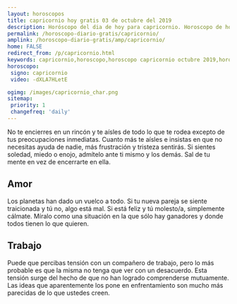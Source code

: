 ```yaml
---
layout: horoscopos
title: capricornio hoy gratis 03 de octubre del 2019 
description: Horóscopo del dia de hoy para capricornio. Horoscopo de hoy 03 de octubre del 2019. Las predicciones de amor, trabajo, vida personal gratis.
permalink: /horoscopo-diario-gratis/capricornio/
amplink: /horoscopo-diario-gratis/amp/capricornio/
home: FALSE
redirect_from: /p/capricornio.html
keywords: capricornio,horoscopo,horoscopo capricornio octubre 2019,horoscopo capricornio hoy,tarot capricornio octubre 2019,horoscopo capricornio,tarot capricornio hoy,horoscopo de hoy,horoscopo diario,tarot del amor,horoscopo de hoy capricornio,horoscopo diario del tarot, Horoscopo de hoy capricornio 03 de octubre del 2019,horóscopo del día
horoscopo:
 signo: capricornio
 video: -dXLA7HLetE

ogimg: /images/capricornio_char.png
sitemap:
 priority: 1
 changefreq: 'daily'
---
```



No te encierres en un rincón y te aísles de todo lo que te rodea excepto de tus preocupaciones inmediatas. Cuanto más te aísles e insistas en que no necesitas ayuda de nadie, más frustración y tristeza sentirás. Si sientes soledad, miedo o enojo, admítelo ante ti mismo y los demás. Sal de tu mente en vez de encerrarte en ella.

## Amor

Los planetas han dado un vuelco a todo. Si tu nueva pareja se siente traicionada y tú no, algo está mal. Si está feliz y tú molesto/a, simplemente cálmate. Míralo como una situación en la que sólo hay ganadores y donde todos tienen lo que quieren.

## Trabajo

Puede que percibas tensión con un compañero de trabajo, pero lo más probable es que la misma no tenga que ver con un desacuerdo. Esta tensión surge del hecho de que no han logrado comprenderse mutuamente. Las ideas que aparentemente los pone en enfrentamiento son mucho más parecidas de lo que ustedes creen.